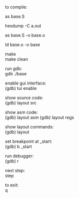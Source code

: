 
to compile:

as base.S

hexdump -C a.out

as base.S -o base.o

ld base.o -o base

make  
make clean


run gdb:  
gdb ./base

enable gui interface:  
(gdb) tui enable

show source code:  
(gdb) layout src

show asm code:  
(gdb) layout asm
(gdb) layout regs

show layout commands:  
(gdb) layout

set breakpoint at _start:  
(gdb) b _start

run debugger:  
(gdb) r

next step:  
step

to exit:  
q




